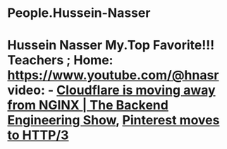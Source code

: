 # People.Hussein-Nasser
# Hussein Nasser My.Top Favorite!!! Teachers ; Home: https://www.youtube.com/@hnasr video: - [Cloudflare is moving away from NGINX | The Backend Engineering Show](https://youtu.be/QbOAHkaFU6w), [Pinterest moves to HTTP/3](https://youtu.be/19Et2M3amA4)

